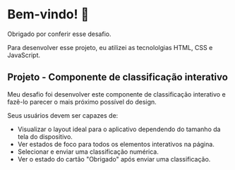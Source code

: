 # Bem-vindo! 👋

Obrigado por conferir esse desafio.

Para desenvolver esse projeto, eu atilizei as tecnololgias HTML, CSS e JavaScript.

## Projeto - Componente de classificação interativo

Meu desafio foi desenvolver este componente de classificação interativo e fazê-lo parecer o mais próximo possível do design.

Seus usuários devem ser capazes de:

- Visualizar o layout ideal para o aplicativo dependendo do tamanho da tela do dispositivo.
- Ver estados de foco para todos os elementos interativos na página.
- Selecionar e enviar uma classificação numérica.
- Ver o estado do cartão "Obrigado" após enviar uma classificação.
